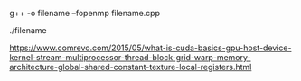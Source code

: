 g++ -o filename –fopenmp filename.cpp




./filename






https://www.comrevo.com/2015/05/what-is-cuda-basics-gpu-host-device-kernel-stream-multiprocessor-thread-block-grid-warp-memory-architecture-global-shared-constant-texture-local-registers.html
